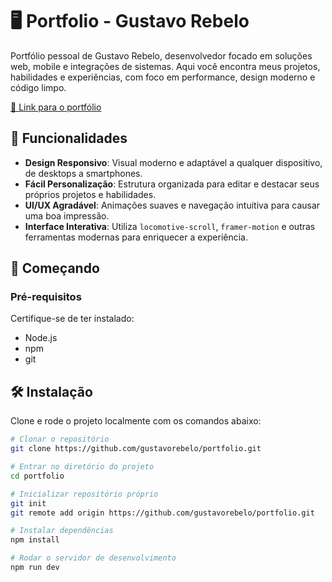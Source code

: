 # 🖥️ Portfolio - Gustavo Rebelo

Portfólio pessoal de Gustavo Rebelo, desenvolvedor focado em soluções web, mobile e integrações de sistemas. Aqui você encontra meus projetos, habilidades e experiências, com foco em performance, design moderno e código limpo.

[🔗 Link para o portfólio](https://gustavorebelo.dev) 

## 🎉 Funcionalidades
- **Design Responsivo**: Visual moderno e adaptável a qualquer dispositivo, de desktops a smartphones.
- **Fácil Personalização**: Estrutura organizada para editar e destacar seus próprios projetos e habilidades.
- **UI/UX Agradável**: Animações suaves e navegação intuitiva para causar uma boa impressão.
- **Interface Interativa**: Utiliza `locomotive-scroll`, `framer-motion` e outras ferramentas modernas para enriquecer a experiência.

## 🚀 Começando

### Pré-requisitos
Certifique-se de ter instalado:
- Node.js
- npm
- git

## 🛠️ Instalação

Clone e rode o projeto localmente com os comandos abaixo:

```bash
# Clonar o repositório
git clone https://github.com/gustavorebelo/portfolio.git

# Entrar no diretório do projeto
cd portfolio

# Inicializar repositório próprio
git init
git remote add origin https://github.com/gustavorebelo/portfolio.git

# Instalar dependências
npm install

# Rodar o servidor de desenvolvimento
npm run dev
